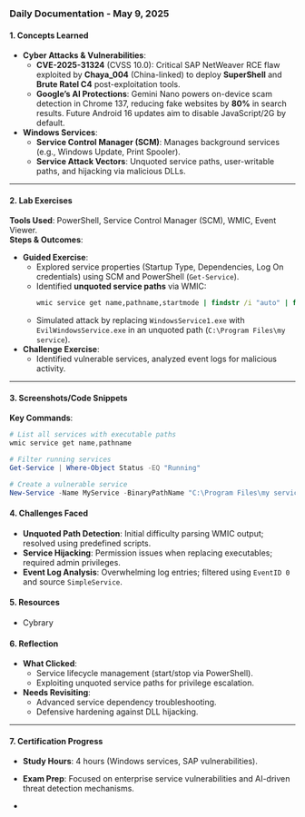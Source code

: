 ### **Daily Documentation - May 9, 2025**  


#### **1. Concepts Learned**  
- **Cyber Attacks & Vulnerabilities**:  
  - **CVE-2025-31324** (CVSS 10.0): Critical SAP NetWeaver RCE flaw exploited by **Chaya_004** (China-linked) to deploy **SuperShell** and **Brute Ratel C4** post-exploitation tools.  
  - **Google’s AI Protections**: Gemini Nano powers on-device scam detection in Chrome 137, reducing fake websites by **80%** in search results. Future Android 16 updates aim to disable JavaScript/2G by default.  
- **Windows Services**:  
  - **Service Control Manager (SCM)**: Manages background services (e.g., Windows Update, Print Spooler).  
  - **Service Attack Vectors**: Unquoted service paths, user-writable paths, and hijacking via malicious DLLs.  

---

#### **2. Lab Exercises**  
**Tools Used**: PowerShell, Service Control Manager (SCM), WMIC, Event Viewer.  
**Steps & Outcomes**:  
- **Guided Exercise**:  
  - Explored service properties (Startup Type, Dependencies, Log On credentials) using SCM and PowerShell (`Get-Service`).  
  - Identified **unquoted service paths** via WMIC:  
    ```cmd
    wmic service get name,pathname,startmode | findstr /i "auto" | findstr /i /v "c:\windows\\" | findstr /i /v """
    ```  
  - Simulated attack by replacing `WindowsService1.exe` with `EvilWindowsService.exe` in an unquoted path (`C:\Program Files\my service`).  
- **Challenge Exercise**:  
  - Identified vulnerable services, analyzed event logs for malicious activity.  

---

#### **3. Screenshots/Code Snippets**  
**Key Commands**:  
```powershell
# List all services with executable paths
wmic service get name,pathname

# Filter running services
Get-Service | Where-Object Status -EQ "Running"

# Create a vulnerable service
New-Service -Name MyService -BinaryPathName "C:\Program Files\my service\WindowsService1.exe"
```


#### **4. Challenges Faced**  
- **Unquoted Path Detection**: Initial difficulty parsing WMIC output; resolved using predefined scripts.  
- **Service Hijacking**: Permission issues when replacing executables; required admin privileges.  
- **Event Log Analysis**: Overwhelming log entries; filtered using `EventID 0` and source `SimpleService`.  


#### **5. Resources**  
- Cybrary 

#### **6. Reflection**  
- **What Clicked**:  
  - Service lifecycle management (start/stop via PowerShell).  
  - Exploiting unquoted service paths for privilege escalation.  
- **Needs Revisiting**:  
  - Advanced service dependency troubleshooting.  
  - Defensive hardening against DLL hijacking.  

---

#### **7. Certification Progress**  
- **Study Hours**: 4 hours (Windows services, SAP vulnerabilities).  
- **Exam Prep**: Focused on enterprise service vulnerabilities and AI-driven threat detection mechanisms.  

-